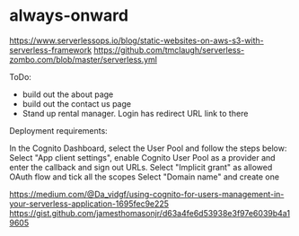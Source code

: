 # always-onward


https://www.serverlessops.io/blog/static-websites-on-aws-s3-with-serverless-framework
https://github.com/tmclaugh/serverless-zombo.com/blob/master/serverless.yml

ToDo:
- build out the about page
- build out the contact us page
- Stand up rental manager. Login has redirect URL link to there

Deployment requirements:

In the Cognito Dashboard, select the User Pool and follow the steps below:
    Select "App client settings", enable Cognito User Pool as a provider and enter the callback and sign out URLs. Select "Implicit grant" as allowed OAuth flow and tick all the scopes
    Select "Domain name" and create one

https://medium.com/@Da_vidgf/using-cognito-for-users-management-in-your-serverless-application-1695fec9e225
https://gist.github.com/jamesthomasonjr/d63a4fe6d53938e3f97e6039b4a19605
